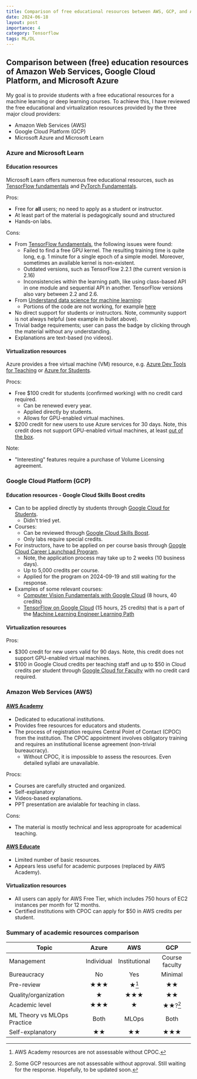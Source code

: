 ```yaml
---
title: Comparison of free educational resources between AWS, GCP, and Azure
date: 2024-06-18
layout: post
importance: 4
category: Tensorflow
tags: ML/DL
---
```


## Comparison between (free) education resources of Amazon Web Services, Google Cloud Platform, and Microsoft Azure
My goal is to provide students with a free educational resources for a machine learning or deep learning courses. 
To achieve this, I have reviewed the free educational and virtualization resources provided by the three major cloud providers: 
* Amazon Web Services (AWS) 
* Google Cloud Platform (GCP) 
* Microsoft Azure and Microsoft Learn 

### Azure and Microsoft Learn
#### Education resources
Microsoft Learn offers numerous free educational resources, such as [TensorFlow fundamentals](https://learn.microsoft.com/en-us/training/paths/tensorflow-fundamentals/)
and [PyTorch Fundamentals](https://learn.microsoft.com/en-us/training/paths/pytorch-fundamentals/).

Pros:
* Free for **all** users; no need to apply as a student or instructor.
* At least part of the material is pedagogically sound and structured
* Hands-on labs.

Cons:
* From [TensorFlow fundamentals](https://learn.microsoft.com/en-us/training/paths/tensorflow-fundamentals/), the following issues were found:
  * Failed to find a free GPU kernel. The resulting training time is quite long, e.g. 1 minute for a single epoch of a simple model. 
  Moreover, sometimes an available kernel is non-existent.
  * Outdated versions, such as TensorFlow 2.2.1 (the current version is 2.16)
  * Inconsistencies within the learning path, like using class-based API in one module and sequential API in another. TensorFlow versions also vary between 2.2 and 2.6.
* From [Understand data science for machine learning](https://learn.microsoft.com/en-us/training/paths/understand-machine-learning/):
  * Portions of the code are not working, for example [here](https://learn.microsoft.com/en-us/answers/questions/1397264/typeerror-this-plotly-newplot-is-not-a-function-in)
* No direct support for students or instructors. Note, community support is not always helpful (see example in bullet above).
* Trivial badge requirements; user can pass the badge by clicking through the material without any understanding.
* Explanations are text-based (no videos).

#### Virtualization resources
Azure provides a free virtual machine (VM) resource, e.g. [Azure Dev Tools for Teaching](https://azureforeducation.microsoft.com/devtools)
or [Azure for Students](https://azure.microsoft.com/en-us/free/students/).

Procs:
* Free \$100 credit for students (confirmed working) with no credit card required.
  * Can be renewed every year.
  * Applied directly by students.
  * Allows for GPU-enabled virtual machines.
* \$200 credit for new users to use Azure services for 30 days. Note, this credit does not support GPU-enabled virtual machines, at least [out of the box](https://learn.microsoft.com/en-us/azure/machine-learning/data-science-virtual-machine/dsvm-ubuntu-intro?view=azureml-api-2).

Note:
* "Interesting" features require a purchase of Volume Licensing agreement. 

### Google Cloud Platform (GCP)
#### Education resources - Google Cloud Skills Boost credits
* Can to be applied directly by students through [Google Cloud for Students](https://cloud.google.com/edu/students).
  * Didn't tried yet.
* Courses:
  * Can be reviewed through [Google Cloud Skills Boost](https://www.cloudskillsboost.google/).
  * Only labs require special credits.
* For instructors, have to be applied on per course basis through [Google Cloud Career Launchpad Program](https://cloud.google.com/edu/faculty/career-launchpad).
  * Note, the application process may take up to 2 weeks (10 business days).
  * Up to 5,000 credits per course.
  * Applied for the program on 2024-09-19 and still waiting for the response.
* Examples of some relevant courses:
  * [Computer Vision Fundamentals with Google Cloud](https://www.cloudskillsboost.google/course_templates/18) (8 hours, 40 credits)
  * [TensorFlow on Google Cloud](https://www.cloudskillsboost.google/paths/17/course_templates/12) (15 hours, 25 credits)
that is a part of the [Machine Learning Engineer Learning Path](https://www.cloudskillsboost.google/paths/17)

#### Virtualization resources
Pros:
* \$300 credit for new users valid for 90 days. Note, this credit does not support GPU-enabled virtual machines.
* \$100 in Google Cloud credits per teaching staff and up to \$50 in Cloud credits per student through [Google Cloud for Faculty](https://cloud.google.com/edu/faculty) with no credit card required.


### Amazon Web Services (AWS)
#### [AWS Academy](https://aws.amazon.com/training/awsacademy/)
* Dedicated to educational institutions.
* Provides free resources for educators and students.
* The process of registration requires Central Point of Contact (CPOC) from the institution. 
The CPOC appointment involves obligatory training and requires an institutional license agreement (non-trivial bureaucracy).
  * Without CPOC, it is impossible to assess the resources. Even detailed syllabi are unavailable.

Procs:
* Courses are carefully structed and organized.
* Self-explanatory
* Videos-based explanations.
* PPT presentation are avialable for teaching in class.

Cons:
* The material is mostly technical and less approproate for academical teaching.

#### [AWS Educate](https://www.awseducate.com/)
* Limited number of basic resources.
* Appears less useful for academic purposes (replaced by AWS Academy).

#### Virtualization resources
* All users can apply for AWS Free Tier, which includes 750 hours of EC2 instances per month for 12 months.
* Certified institutions with CPOC can apply for \$50 in AWS credits per student. 


### Summary of academic resources comparison

| Topic                       |   Azure    |      AWS      |        GCP        |
|-----------------------------|:----------:|:-------------:|:-----------------:|
| Management                  | Individual | Institutional |  Course faculty   |
| Bureaucracy                 |     No     |    Yes    |      Minimal      |
| Pre-review                 |     ★★★     |     ★[^1]     |     ★★    |
| Quality/organization      |     ★      |     ★★★     |        ★★        |
| Academic level          |     ★★★     |      ★      |       ★★?[^2]       |
| ML Theory vs MLOps Practice |    Both    |     MLOps     |       Both        |
| Self-explanatory | ★★ | ★★ | ★★★ |


[^1]: AWS Academy resources are not assessable without CPOC.
[^2]: Some GCP resources are not assessable without approval. Still waiting for the response. Hopefully, to be updated soon.


